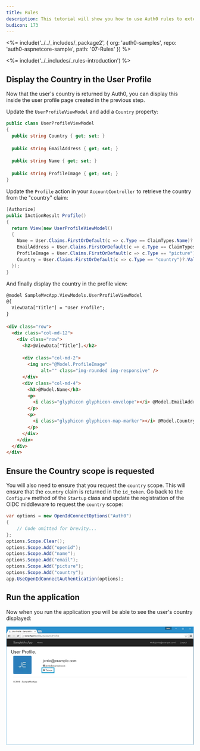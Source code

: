 ```yaml
---
title: Rules
description: This tutorial will show you how to use Auth0 rules to extend what Auth0 has to offer.
budicon: 173
---
```


<%= include('../../_includes/_package2', {
  org: 'auth0-samples',
  repo: 'auth0-aspnetcore-sample',
  path: '07-Rules'
}) %>

<%= include('../_includes/_rules-introduction') %>

## Display the Country in the User Profile

Now that the user's country is returned by Auth0, you can display this inside the user profile page created in the previous step.

Update the `UserProfileViewModel` and add a `Country` property:

```csharp
public class UserProfileViewModel
{
  public string Country { get; set; }

  public string EmailAddress { get; set; }

  public string Name { get; set; }

  public string ProfileImage { get; set; }
}
```

Update the `Profile` action in your `AccountController` to retrieve the country from the "country" claim:

```csharp
[Authorize]
public IActionResult Profile()
{
  return View(new UserProfileViewModel()
  {
    Name = User.Claims.FirstOrDefault(c => c.Type == ClaimTypes.Name)?.Value,
    EmailAddress = User.Claims.FirstOrDefault(c => c.Type == ClaimTypes.Email)?.Value,
    ProfileImage = User.Claims.FirstOrDefault(c => c.Type == "picture")?.Value,
    Country = User.Claims.FirstOrDefault(c => c.Type == "country")?.Value
  });
}
```

And finally display the country in the profile view:

```html
@model SampleMvcApp.ViewModels.UserProfileViewModel
@{
  ViewData["Title"] = "User Profile";
}

<div class="row">
  <div class="col-md-12">
    <div class="row">
      <h2>@ViewData["Title"].</h2>

      <div class="col-md-2">
        <img src="@Model.ProfileImage"
             alt="" class="img-rounded img-responsive" />
      </div>
      <div class="col-md-4">
        <h3>@Model.Name</h3>
        <p>
          <i class="glyphicon glyphicon-envelope"></i> @Model.EmailAddress
        </p>
        <p>
          <i class="glyphicon glyphicon-map-marker"></i> @Model.Country
        </p>
      </div>
    </div>
  </div>
</div>
```

## Ensure the Country scope is requested

You will also need to ensure that you request the `country` scope. This will ensure that the `country` claim is returned in the `id_token`. Go back to the `Configure` method of the `Startup` class and update the registration of the OIDC middleware to request the `country` scope:

```csharp
var options = new OpenIdConnectOptions("Auth0")
{
    // Code omitted for brevity...
};
options.Scope.Clear();
options.Scope.Add("openid");
options.Scope.Add("name");
options.Scope.Add("email");
options.Scope.Add("picture");
options.Scope.Add("country");
app.UseOpenIdConnectAuthentication(options);
```

## Run the application

Now when you run the application you will be able to see the user's country displayed:

![](/media/articles/server-platforms/aspnet-core/user-profile-country.png)
